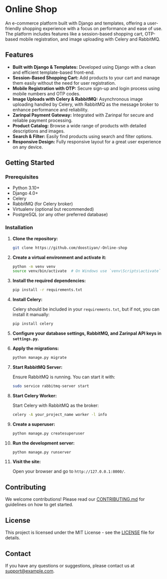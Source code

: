 # Online Shop

An e-commerce platform built with Django and templates, offering a user-friendly shopping experience with a focus on performance and ease of use. The platform includes features like a session-based shopping cart, OTP-based mobile registration, and image uploading with Celery and RabbitMQ.

## Features

- **Built with Django & Templates:** Developed using Django with a clean and efficient template-based front-end.
- **Session-Based Shopping Cart:** Add products to your cart and manage them easily without the need for user registration.
- **Mobile Registration with OTP:** Secure sign-up and login process using mobile numbers and OTP codes.
- **Image Uploads with Celery & RabbitMQ:** Asynchronous image uploading handled by Celery, with RabbitMQ as the message broker to enhance performance and reliability.
- **Zarinpal Payment Gateway:** Integrated with Zarinpal for secure and reliable payment processing.
- **Product Catalog:** Browse a wide range of products with detailed descriptions and images.
- **Search & Filter:** Easily find products using search and filter options.
- **Responsive Design:** Fully responsive layout for a great user experience on any device.

## Getting Started

### Prerequisites

- Python 3.10+
- Django 4.0+
- Celery
- RabbitMQ (for Celery broker)
- Virtualenv (optional but recommended)
- PostgreSQL (or any other preferred database)

### Installation

1. **Clone the repository:**

    ```bash
    git clone https://github.com/doostiyan/-Online-shop
    ```

2. **Create a virtual environment and activate it:**

    ```bash
    python -m venv venv
    source venv/bin/activate  # On Windows use `venv\Scripts\activate`
    ```

3. **Install the required dependencies:**

    ```bash
    pip install -r requirements.txt
    ```

4. **Install Celery:**

    Celery should be included in your `requirements.txt`, but if not, you can install it manually:

    ```bash
    pip install celery
    ```

5. **Configure your database settings, RabbitMQ, and Zarinpal API keys in `settings.py`.**

6. **Apply the migrations:**

    ```bash
    python manage.py migrate
    ```

7. **Start RabbitMQ Server:**

    Ensure RabbitMQ is running. You can start it with:

    ```bash
    sudo service rabbitmq-server start
    ```

8. **Start Celery Worker:**

    Start Celery with RabbitMQ as the broker:

    ```bash
    celery -A your_project_name worker -l info
    ```

9. **Create a superuser:**

    ```bash
    python manage.py createsuperuser
    ```

10. **Run the development server:**

    ```bash
    python manage.py runserver
    ```

11. **Visit the site:**

    Open your browser and go to `http://127.0.0.1:8000/`.

## Contributing

We welcome contributions! Please read our [CONTRIBUTING.md](CONTRIBUTING.md) for guidelines on how to get started.

## License

This project is licensed under the MIT License - see the [LICENSE](LICENSE) file for details.

## Contact

If you have any questions or suggestions, please contact us at support@example.com.
